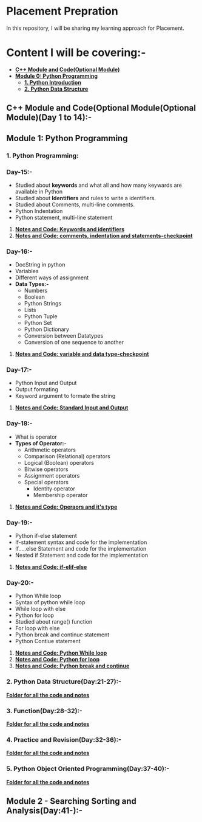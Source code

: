 # Placement Prepration
In this repository, I will be sharing my learning approach for Placement.

# Content I will be covering:-
* [**C++ Module and Code(Optional Module)**](https://github.com/sauravraghuvanshi/Placement-Prepration/tree/main/C%2B%2B%20Module%20and%20Code(Optional%20Module))
* [**Module 0: Python Programming**](https://github.com/sauravraghuvanshi/Placement-Prepration/tree/main/Module%200%20-%20Python%20Programming)
  * [**1. Python Introduction**](https://github.com/sauravraghuvanshi/Placement-Prepration/tree/main/Module%200%20-%20Python%20Programming/1.%20Python%20Introduction)
  * [**2. Python Data Structure**](https://github.com/sauravraghuvanshi/Placement-Prepration/tree/main/Module%200%20-%20Python%20Programming/2.%20Python%20Data%20Structure)

## C++ Module and Code(Optional Module(Optional Module)(Day 1 to 14):-

## Module 1: Python Programming

### 1. Python Programming:

### Day-15:-
* Studied about **keywords** and what all and how many keywards are available in Python
* Studied about **Identifiers** and rules to write a identifiers.
* Studied about Comments, multi-line comments.
* Python Indentation
* Python statement, multi-line statement
1. [**Notes and Code: Keywords and identifiers**](https://github.com/sauravraghuvanshi/Placement-Prepration/blob/main/Module%200%20-%20Python%20Programming/1.%20Python%20Introduction/1.Keywords%20and%20identifiers.ipynb)
2. [**Notes and Code: comments, indentation and statements-checkpoint**](https://github.com/sauravraghuvanshi/Placement-Prepration/blob/main/Module%200%20-%20Python%20Programming/1.%20Python%20Introduction/2.comments%2C%20indentation%20and%20statements-checkpoint.ipynb)

### Day-16:-
* DocString in python
* Variables
* Different ways of assignment
* **Data Types:-**
  * Numbers
  * Boolean
  * Python Strings
  * Lists
  * Python Tuple
  * Python Set
  * Python Dictionary
  * Conversion between Datatypes
  * Conversion of one sequence to another
1. [**Notes and Code: variable and data type-checkpoint**](https://github.com/sauravraghuvanshi/Placement-Prepration/blob/main/Module%200%20-%20Python%20Programming/1.%20Python%20Introduction/3.variable%20and%20data%20type-checkpoint.ipynb)

### Day-17:-
* Python Input and Output
* Output formating
* Keyword argument to formate the string
1. [**Notes and Code: Standard Input and Output**](https://github.com/sauravraghuvanshi/Placement-Prepration/blob/main/Module%200%20-%20Python%20Programming/1.%20Python%20Introduction/4.Standard%20Input%20and%20Output.ipynb)

### Day-18:-
* What is operator
* **Types of Operator:-**
  * Arithmetic operators
  * Comparison (Relational) operators
  * Logical (Boolean) operators
  * Bitwise operators
  * Assignment operators
  * Special operators
    * Identity operator
    * Membership operator
1. [**Notes and Code: Operaors and it's type**](https://github.com/sauravraghuvanshi/Placement-Prepration/blob/main/Module%200%20-%20Python%20Programming/1.%20Python%20Introduction/5.operator.ipynb)

### Day-19:-
* Python if-else statement
* If-statement syntax and code for the implementation
* If.....else Statement and code for the implementation
* Nested if Statement and code for the implementation
1. [**Notes and Code: if-elif-else**](https://github.com/sauravraghuvanshi/Placement-Prepration/blob/main/Module%200%20-%20Python%20Programming/1.%20Python%20Introduction/6.if-elif-else.ipynb)

### Day-20:-
* Python While loop
* Syntax of python while loop
* While loop with else
* Python for loop
* Studied about range() function
* For loop with  else
* Python break and continue statement
* Python Contiue statement
1. [**Notes and Code: Python While loop**](https://github.com/sauravraghuvanshi/Placement-Prepration/blob/main/Module%200%20-%20Python%20Programming/1.%20Python%20Introduction/7.While-loop.ipynb)
2. [**Notes and Code: Python for loop**](https://github.com/sauravraghuvanshi/Placement-Prepration/blob/main/Module%200%20-%20Python%20Programming/1.%20Python%20Introduction/8.for_loop-checkpoint.ipynb)
3. [**Notes and Code: Python break and continue**](https://github.com/sauravraghuvanshi/Placement-Prepration/blob/main/Module%200%20-%20Python%20Programming/1.%20Python%20Introduction/9.break_continue-checkpoint.ipynb)

### 2. Python Data Structure(Day:21-27):-
[**Folder for all the code and notes**](https://github.com/sauravraghuvanshi/Placement-Prepration/tree/main/Module%201%20-%20Python%20Programming/2.%20Python%20Data%20Structure)

### 3. Function(Day:28-32):-
[**Folder for all the code and notes**](https://github.com/sauravraghuvanshi/Placement-Prepration/tree/main/Module%201%20-%20Python%20Programming/3.%20Function)

### 4. Practice and Revision(Day:32-36):-
[**Folder for all the code and notes**](https://github.com/sauravraghuvanshi/Placement-Prepration/tree/main/Module%201%20-%20Python%20Programming/4.%20Practice%20and%20Revision)

### 5. Python Object Oriented Programming(Day:37-40):-
[**Folder for all the code and notes**](https://github.com/sauravraghuvanshi/Placement-Prepration/tree/main/Module%201%20-%20Python%20Programming/5.%20Python%20Object%20Oriented%20Programming)

## Module 2 - Searching Sorting and Analysis(Day:41-):-



